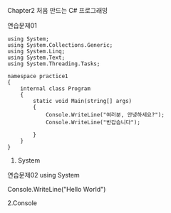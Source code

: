 Chapter2 처음 만드는 C# 프로그래밍

연습문제01
```
using System;
using System.Collections.Generic;
using System.Linq;
using System.Text;
using System.Threading.Tasks;

namespace practice1
{
    internal class Program
    {
        static void Main(string[] args)
        {
            Console.WriteLine("여러분, 안녕하세요?");
            Console.WriteLine("반갑습니다");
    
        }
    }
}
```
1. System

연습문제02
using System

Console.WriteLine("Hello World")

2.Console

